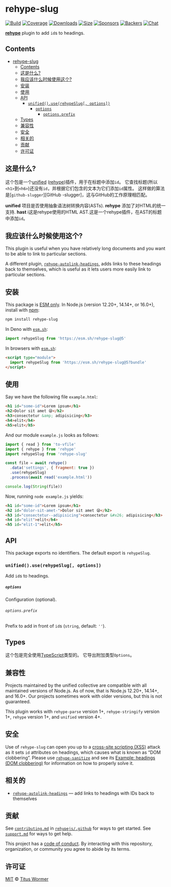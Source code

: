 # rehype-slug

[![Build][build-badge]][build]
[![Coverage][coverage-badge]][coverage]
[![Downloads][downloads-badge]][downloads]
[![Size][size-badge]][size]
[![Sponsors][sponsors-badge]][collective]
[![Backers][backers-badge]][collective]
[![Chat][chat-badge]][chat]

**[rehype][]** plugin to add `id`s to headings.

## Contents

- [rehype-slug](#rehype-slug)
  - [Contents](#contents)
  - [这是什么?](#这是什么)
  - [我应该什么时候使用这个?](#我应该什么时候使用这个)
  - [安装](#安装)
  - [使用](#使用)
  - [API](#api)
    - [`unified().use(rehypeSlug[, options])`](#unifieduserehypeslug-options)
      - [`options`](#options)
        - [`options.prefix`](#optionsprefix)
  - [Types](#types)
  - [兼容性](#兼容性)
  - [安全](#安全)
  - [相关的](#相关的)
  - [贡献](#贡献)
  - [许可证](#许可证)

## 这是什么?

这个包是一个[unified][] ([rehype][])插件，用于在标题中添加`id`。
它查找标题(所以`<h1>`到`<h6>`)还没有`id`，并根据它们包含的文本为它们添加`id`属性。
这样做的算法是[`github-slugger`][GitHub -slugger]，这与GitHub的工作原理相匹配。

**unified** 项目是否使用抽象语法树转换内容(ASTs).
**rehype** 添加了对HTML的统一支持.
**hast** i这是rehype使用的HTML AST.这是一个rehype插件，在AST的标题中添加`id`。

## 我应该什么时候使用这个?

This plugin is useful when you have relatively long documents and you want to be
able to link to particular sections.

A different plugin, [`rehype-autolink-headings`][rehype-autolink-headings], adds
links to these headings back to themselves, which is useful as it lets users
more easily link to particular sections.

## 安装

This package is [ESM only](https://gist.github.com/sindresorhus/a39789f98801d908bbc7ff3ecc99d99c).
In Node.js (version 12.20+, 14.14+, or 16.0+), install with [npm][]:

```sh
npm install rehype-slug
```

In Deno with [`esm.sh`][esmsh]:

```js
import rehypeSlug from 'https://esm.sh/rehype-slug@5'
```

In browsers with [`esm.sh`][esmsh]:

```html
<script type="module">
  import rehypeSlug from 'https://esm.sh/rehype-slug@5?bundle'
</script>
```

## 使用

Say we have the following file `example.html`:

```html
<h1 id="some-id">Lorem ipsum</h1>
<h2>Dolor sit amet 😪</h2>
<h3>consectetur &amp; adipisicing</h3>
<h4>elit</h4>
<h5>elit</h5>
```

And our module `example.js` looks as follows:

```js
import { read } from 'to-vfile'
import { rehype } from 'rehype'
import rehypeSlug from 'rehype-slug'

const file = await rehype()
  .data('settings', { fragment: true })
  .use(rehypeSlug)
  .process(await read('example.html'))

console.log(String(file))
```

Now, running `node example.js` yields:

```html
<h1 id="some-id">Lorem ipsum</h1>
<h2 id="dolor-sit-amet-">Dolor sit amet 😪</h2>
<h3 id="consectetur--adipisicing">consectetur &#x26; adipisicing</h3>
<h4 id="elit">elit</h4>
<h5 id="elit-1">elit</h5>
```

## API

This package exports no identifiers.
The default export is `rehypeSlug`.

### `unified().use(rehypeSlug[, options])`

Add `id`s to headings.

##### `options`

Configuration (optional).

###### `options.prefix`

Prefix to add in front of `id`s (`string`, default: `''`).

## Types

这个包是完全使用[TypeScript][]类型的。
它导出附加类型`Options`。

## 兼容性

Projects maintained by the unified collective are compatible with all maintained
versions of Node.js.
As of now, that is Node.js 12.20+, 14.14+, and 16.0+.
Our projects sometimes work with older versions, but this is not guaranteed.

This plugin works with `rehype-parse` version 1+, `rehype-stringify` version 1+,
`rehype` version 1+, and `unified` version 4+.

## 安全

Use of `rehype-slug` can open you up to a [cross-site scripting (XSS)][xss]
attack as it sets `id` attributes on headings, which causes what is known
as “DOM clobbering”.
Please use [`rehype-sanitize`][rehype-sanitize] and see its
[Example: headings (DOM clobbering)][rehype-sanitize-example] for information on
how to properly solve it.

## 相关的

- [`rehype-autolink-headings`][rehype-autolink-headings]
  — add links to headings with IDs back to themselves

## 贡献

See [`contributing.md`][contributing] in [`rehypejs/.github`][health] for ways
to get started.
See [`support.md`][support] for ways to get help.

This project has a [code of conduct][coc].
By interacting with this repository, organization, or community you agree to
abide by its terms.

## 许可证

[MIT][license] © [Titus Wormer][author]

<!-- Definitions -->

[build-badge]: https://github.com/rehypejs/rehype-slug/workflows/main/badge.svg
[build]: https://github.com/rehypejs/rehype-slug/actions
[coverage-badge]: https://img.shields.io/codecov/c/github/rehypejs/rehype-slug.svg
[coverage]: https://codecov.io/github/rehypejs/rehype-slug
[downloads-badge]: https://img.shields.io/npm/dm/rehype-slug.svg
[downloads]: https://www.npmjs.com/package/rehype-slug
[size-badge]: https://img.shields.io/bundlephobia/minzip/rehype-slug.svg
[size]: https://bundlephobia.com/result?p=rehype-slug
[sponsors-badge]: https://opencollective.com/unified/sponsors/badge.svg
[backers-badge]: https://opencollective.com/unified/backers/badge.svg
[collective]: https://opencollective.com/unified
[chat-badge]: https://img.shields.io/badge/chat-discussions-success.svg
[chat]: https://github.com/rehypejs/rehype/discussions
[npm]: https://docs.npmjs.com/cli/install
[esmsh]: https://esm.sh
[health]: https://github.com/rehypejs/.github
[contributing]: https://github.com/rehypejs/.github/blob/HEAD/contributing.md
[support]: https://github.com/rehypejs/.github/blob/HEAD/support.md
[coc]: https://github.com/rehypejs/.github/blob/HEAD/code-of-conduct.md
[license]: license
[author]: https://wooorm.com
[typescript]: https://www.typescriptlang.org
[unified]: https://github.com/unifiedjs/unified
[rehype]: https://github.com/rehypejs/rehype
[xss]: https://en.wikipedia.org/wiki/Cross-site_scripting
[github-slugger]: https://github.com/Flet/github-slugger
[rehype-autolink-headings]: https://github.com/rehypejs/rehype-autolink-headings
[rehype-sanitize]: https://github.com/rehypejs/rehype-sanitize
[rehype-sanitize-example]: https://github.com/rehypejs/rehype-sanitize#example-headings-dom-clobbering
